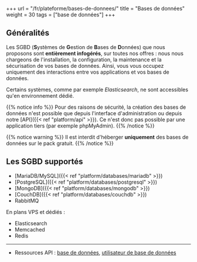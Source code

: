 +++
url = "/fr/plateforme/bases-de-donnees/"
title = "Bases de données"
weight = 30
tags = ["base de données"]
+++

## Généralités

Les SGBD (**S**ystèmes de **G**estion de **B**ases de **D**onnées) que nous proposons sont **entièrement infogérés**, sur toutes nos offres : nous nous chargeons de l'installation, la configuration, la maintenance et la sécurisation de vos bases de données. Ainsi, vous vous occupez uniquement des interactions entre vos applications et vos bases de données.

Certains systèmes, comme par exemple *Elasticsearch*, ne sont accessibles qu'en environnement dédié.

{{% notice info %}}
Pour des raisons de sécurité, la création des bases de données n'est possible que depuis l'interface d'administration ou depuis notre [API]({{< ref "platform/api" >}}). Ce n'est donc pas possible par une application tiers (par exemple phpMyAdmin).
{{% /notice %}}

{{% notice warning %}}
Il est interdit d'héberger **uniquement** des bases de données sur le pack gratuit.
{{% /notice %}}

## Les SGBD supportés

- [MariaDB/MySQL]({{< ref "platform/databases/mariadb" >}})
- [PostgreSQL]({{< ref "platform/databases/postgresql" >}})
- [MongoDB]({{< ref "platform/databases/mongodb" >}})
- [CouchDB]({{< ref "platform/databases/couchdb" >}})
- RabbitMQ

En plans VPS et dédiés :

- Elasticsearch
- Memcached
- Redis


---

- Ressources API : [base de données](https://api.alwaysdata.com/v1/database/doc/), [utilisateur de base de données](https://api.alwaysdata.com/v1/database/user/doc/)
